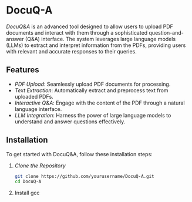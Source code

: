 # DocuQ-A

*DocuQ&A* is an advanced tool designed to allow users to upload PDF documents and interact with them through a sophisticated question-and-answer (Q&A) interface. The system leverages large language models (LLMs) to extract and interpret information from the PDFs, providing users with relevant and accurate responses to their queries.

## Features

- *PDF Upload*: Seamlessly upload PDF documents for processing.
- *Text Extraction*: Automatically extract and preprocess text from uploaded PDFs.
- *Interactive Q&A*: Engage with the content of the PDF through a natural language interface.
- *LLM Integration*: Harness the power of large language models to understand and answer questions effectively.

## Installation

To get started with DocuQ&A, follow these installation steps:

1. *Clone the Repository*

   ```bash
   git clone https://github.com/yourusername/DocuQ-A.git
   cd DocuQ-A
2. Install gcc 